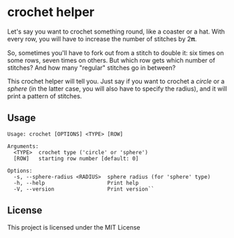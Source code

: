 # crochet helper

Let's say you want to crochet something round, like a coaster or a hat.
With every row, you will have to increase the number of stitches by 2𝛑.

So, sometimes you'll have to fork out from a stitch to double it: six times on some rows, seven times on others.
But which row gets which number of stitches? And how many "regular" stitches go in between?

This crochet helper will tell you.
Just say if you want to crochet a *circle* or a *sphere* (in the latter case, you will also have to specify the radius), and it will print a pattern of stitches.

## Usage

```
Usage: crochet [OPTIONS] <TYPE> [ROW]

Arguments:
  <TYPE>  crochet type ('circle' or 'sphere')
  [ROW]   starting row number [default: 0]

Options:
  -s, --sphere-radius <RADIUS>  sphere radius (for 'sphere' type)
  -h, --help                    Print help
  -V, --version                 Print version``
```

## License

This project is licensed under the MIT License
